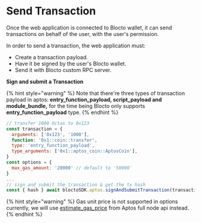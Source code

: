 # Send Transaction

Once the web application is connected to Blocto wallet, it can send transactions on behalf of the user, with the user's permission.

In order to send a transaction, the web application must:

* Create a transaction payload.
* Have it be signed by the user's Blocto wallet.
* Send it with Blocto custom RPC server.

**Sign and submit a Transaction**

{% hint style="warning" %}
Note that there're three types of transaction payload in aptos: **entry\_function**_**\_**_**payload, script\_payload and module\_bundle,** for the time being Blocto only supports **entry\_function\_payload** type.
{% endhint %}



```javascript
// transfer 1000 Octas to 0x123
const transaction = {
  arguments: ['0x123', '1000'],
  function: '0x1::coin::transfer',
  type: 'entry_function_payload',
  type_arguments: ['0x1::aptos_coin::AptosCoin'],
}
const options = {
  max_gas_amount: '20000' // default to '50000'
}
... 
// sign and submit the transaction & get the tx hash
const { hash } await bloctoSDK.aptos.signAndSubmitTransaction(transaction, options)
```

{% hint style="warning" %}
Gas unit price is not supported in options currently, we will use [estimate\_gas\_price](https://fullnode.mainnet.aptoslabs.com/v1/spec#/operations/estimate\_gas\_price) from Aptos full node api instead.
{% endhint %}
